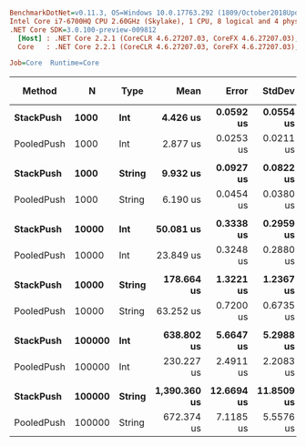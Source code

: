``` ini

BenchmarkDotNet=v0.11.3, OS=Windows 10.0.17763.292 (1809/October2018Update/Redstone5)
Intel Core i7-6700HQ CPU 2.60GHz (Skylake), 1 CPU, 8 logical and 4 physical cores
.NET Core SDK=3.0.100-preview-009812
  [Host] : .NET Core 2.2.1 (CoreCLR 4.6.27207.03, CoreFX 4.6.27207.03), 64bit RyuJIT
  Core   : .NET Core 2.2.1 (CoreCLR 4.6.27207.03, CoreFX 4.6.27207.03), 64bit RyuJIT

Job=Core  Runtime=Core  

```
|     Method |      N |   Type |         Mean |      Error |     StdDev | Ratio | Gen 0/1k Op | Gen 1/1k Op | Gen 2/1k Op | Allocated Memory/Op |
|----------- |------- |------- |-------------:|-----------:|-----------:|------:|------------:|------------:|------------:|--------------------:|
|  **StackPush** |   **1000** |    **Int** |     **4.426 us** |  **0.0592 us** |  **0.0554 us** |  **1.00** |      **2.6779** |           **-** |           **-** |              **8432 B** |
| PooledPush |   1000 |    Int |     2.877 us |  0.0253 us |  0.0211 us |  0.65 |      0.0114 |           - |           - |                40 B |
|            |        |        |              |            |            |       |             |             |             |                     |
|  **StackPush** |   **1000** | **String** |     **9.932 us** |  **0.0927 us** |  **0.0822 us** |  **1.00** |      **5.2643** |           **-** |           **-** |             **16608 B** |
| PooledPush |   1000 | String |     6.190 us |  0.0454 us |  0.0380 us |  0.62 |      0.0076 |           - |           - |                40 B |
|            |        |        |              |            |            |       |             |             |             |                     |
|  **StackPush** |  **10000** |    **Int** |    **50.081 us** |  **0.3338 us** |  **0.2959 us** |  **1.00** |     **41.6260** |           **-** |           **-** |            **131408 B** |
| PooledPush |  10000 |    Int |    23.849 us |  0.3248 us |  0.2880 us |  0.48 |           - |           - |           - |                40 B |
|            |        |        |              |            |            |       |             |             |             |                     |
|  **StackPush** |  **10000** | **String** |   **178.664 us** |  **1.3221 us** |  **1.2367 us** |  **1.00** |     **41.5039** |     **41.5039** |     **41.5039** |            **262464 B** |
| PooledPush |  10000 | String |    63.252 us |  0.7200 us |  0.6735 us |  0.35 |           - |           - |           - |                40 B |
|            |        |        |              |            |            |       |             |             |             |                     |
|  **StackPush** | **100000** |    **Int** |   **638.802 us** |  **5.6647 us** |  **5.2988 us** |  **1.00** |    **208.9844** |    **168.9453** |    **166.9922** |           **1049876 B** |
| PooledPush | 100000 |    Int |   230.227 us |  2.4911 us |  2.2083 us |  0.36 |           - |           - |           - |                40 B |
|            |        |        |              |            |            |       |             |             |             |                     |
|  **StackPush** | **100000** | **String** | **1,390.360 us** | **12.6694 us** | **11.8509 us** |  **1.00** |    **320.3125** |    **277.3438** |    **277.3438** |           **2098938 B** |
| PooledPush | 100000 | String |   672.374 us |  7.1185 us |  5.5576 us |  0.48 |           - |           - |           - |                40 B |
